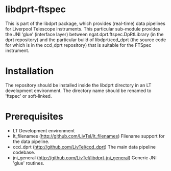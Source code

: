 # libdprt-ftspec

This is part of the libdprt package, which provides (real-time) data pipelines for Liverpool Telescope instruments.
This particular sub-module provides the JNI 'glue' (interface layer) between ngat.dprt.ftspec.DpRtLibrary (in the dprt repository) and the particular build of libdprt/ccd_dprt (the source code for which is in the ccd_dprt repository) that is suitable for the FTSpec instrument. 

# Installation

The repository should be installed inside the libdprt directory in an LT development environment. The directory name should be renamed to 'ftspec' or soft-linked.

# Prerequisites

- LT Development environment
- lt_filenames (http://github.com/LivTel/lt_filenames) Filename support for the data pipeline.
- ccd_dprt (http://github.com/LivTel/ccd_dprt) The main data pipeline codebase.
- jni_general (http://github.com/LivTel/libdprt-jni_general) Generic JNI 'glue' routines.
